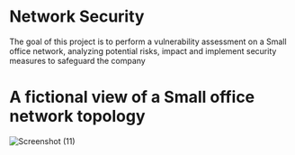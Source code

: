 # Network Security

The goal of this project is to perform a vulnerability assessment on a Small office network, analyzing potential risks, impact and implement security measures to safeguard the company

# A fictional view of a Small office network topology
![Screenshot (11)](https://github.com/Fernandez99fc/cybersec/assets/172477285/4463f434-991c-4b73-b9f7-b695c48d0ff9)






